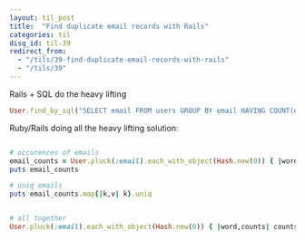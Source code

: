 ```yaml
---
layout: til_post
title:  "Find duplicate email records with Rails"
categories: til
disq_id: til-39
redirect_from: 
  - "/tils/39-find-duplicate-email-records-with-rails"
  - "/tils/39"
---
```


Rails + SQL do the heavy lifting

```ruby
User.find_by_sql("SELECT email FROM users GROUP BY email HAVING COUNT(email) > 1;")
```


Ruby/Rails doing all the heavy lifting solution:


```ruby

# occurences of emails
email_counts = User.pluck(:email).each_with_object(Hash.new(0)) { |word,counts| counts[word] += 1 }.select { |k,v| v >1 }
puts email_counts

# uniq emails
puts email_counts.map{|k,v| k}.uniq


# all together
User.pluck(:email).each_with_object(Hash.new(0)) { |word,counts| counts[word] += 1 }.select { |k,v| v >1 }.map{|k,v| k}.uniq
```

